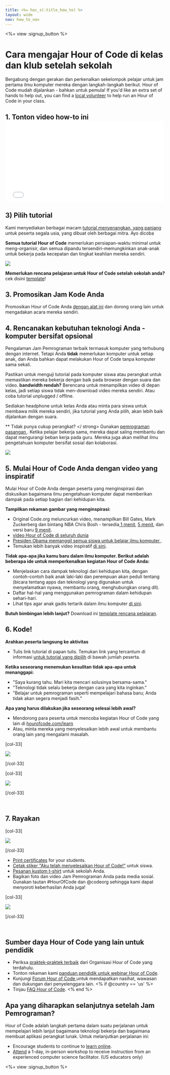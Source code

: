 ```yaml
---
title: <%= hoc_s(:title_how_to) %>
layout: wide
nav: how_to_nav
---
```

<%= view :signup_button %>

# Cara mengajar Hour of Code di kelas dan klub setelah sekolah

Bergabung dengan gerakan dan perkenalkan sekelompok pelajar untuk jam pertama ilmu komputer mereka dengan langkah-langkah berikut. Hour of Code mudah dijalankan - bahkan untuk pemula! If you'd like an extra set of hands to help out, you can find a [local volunteer](<%= codeorg_url('/volunteer/local') %>) to help run an Hour of Code in your class.

## 1. Tonton video how-to ini <iframe width="500" height="255" src="//www.youtube.com/embed/SrnvvWDm73k" frameborder="0" allowfullscreen mark="crwd-mark"></iframe> 

## 3) Pilih tutorial

Kami menyediakan berbagai macam [ tutorial menyenangkan, yang panjang](<%= resolve_url('/learn') %>) untuk peserta segala usia, yang dibuat oleh berbagai mitra. Ayo dicoba

**Semua tutorial Hour of Code** memerlukan persiapan-waktu minimal untuk meng-organisir, dan semua dipandu tersendiri-memungkinkan anak-anak untuk bekerja pada kecepatan dan tingkat keahlian mereka sendiri.

[![](/images/fit-700/tutorials.png)](<%= resolve_url('/learn') %>)

**Memerlukan rencana pelajaran untuk Hour of Code setelah sekolah anda?** cek disini [ template](/files/AfterschoolEducatorLessonPlanOutline.docx)!

## 3. Promosikan Jam Kode Anda

Promosikan Hour of Code Anda [dengan alat ini](<%= resolve_url('/promote') %>) dan dorong orang lain untuk mengadakan acara mereka sendiri.

## 4. Rencanakan kebutuhan teknologi Anda - komputer bersifat opsional

Pengalaman Jam Pemrograman terbaik termasuk komputer yang terhubung dengan internet. Tetapi Anda **tidak** memerlukan komputer untuk setiap anak, dan Anda bahkan dapat melakukan Hour of Code tanpa komputer sama sekali.

Pastikan untuk menguji tutorial pada komputer siswa atau perangkat untuk memastikan mereka bekerja dengan baik pada browser dengan suara dan video. **bandwidth rendah?** Berencana untuk menampilkan video di depan kelas, jadi setiap siswa tidak men-download video mereka sendiri. Atau coba tutorial unplugged / offline.

Sediakan headphone untuk kelas Anda atau minta para siswa untuk membawa milik mereka sendiri, jika tutorial yang Anda pilih, akan lebih baik dijalankan dengan suara.

** Tidak punya cukup perangkat? </ strong> Gunakan [ pemrograman pasangan ](https://www.youtube.com/watch?v=vgkahOzFH2Q). Ketika pelajar bekerja sama, mereka dapat saling membantu dan dapat mengurangi beban kerja pada guru. Mereka juga akan melihat ilmu pengetahuan komputer bersifat sosial dan kolaborasi.</p> 

<img src="/images/fit-350/group_ipad.jpg" />

## 5. Mulai Hour of Code Anda dengan video yang inspiratif

Mulai Hour of Code Anda dengan peserta yang menginspirasi dan diskusikan bagaimana ilmu pengetahuan komputer dapat memberikan dampak pada setiap bagian dari kehidupan kita.

**Tampilkan rekaman gambar yang menginspirasi:**

- Original Code.org meluncurkan video, menampilkan Bill Gates, Mark Zuckerberg dan bintang NBA Chris Bosh - tersedia[ 1 menit](https://www.youtube.com/watch?v=qYZF6oIZtfc), [ 5 menit](https://www.youtube.com/watch?v=nKIu9yen5nc), dan versi baru [ 9 menit](https://www.youtube.com/watch?v=dU1xS07N-FA).
- [ video Hour of Code di seluruh dunia ](https://www.youtube.com/watch?v=KsOIlDT145A)
- [ Presiden Obama memanggil semua siswa untuk belajar ilmu komputer ](https://www.youtube.com/watch?v=6XvmhE1J9PY).
- Temukan lebih banyak video inspiratif [ di sini](https://www.youtube.com/playlist?list=PLzdnOPI1iJNfpD8i4Sx7U0y2MccnrNZuP).

**Tidak apa-apa jika kamu baru dalam ilmu komputer. Berikut adalah beberapa ide untuk memperkenalkan kegiatan Hour of Code Anda:**

- Menjelaskan cara dampak teknologi dari kehidupan kita, dengan contoh-contoh baik anak laki-laki dan perempuan akan peduli tentang (bicara tentang apps dan teknologi yang digunakan untuk menyelamatkan nyawa, membantu orang, menghubungkan orang dll).
- Daftar hal-hal yang menggunakan pemrograman dalam kehidupan sehari-hari.
- Lihat tips agar anak gadis tertarik dalam ilmu komputer [di sini](<%= resolve_url('https://code.org/girls') %>).

**Butuh bimbingan lebih lanjut?** Download ini [ template rencana pelajaran](/files/AfterschoolEducatorLessonPlanOutline.docx).

## 6. Kode!

**Arahkan peserta langsung ke aktivitas**

- Tulis link tutorial di papan tulis. Temukan link yang tercantum di informasi [ untuk tutorial yang dipilih](<%= resolve_url('/learn') %>) di bawah jumlah peserta.

**Ketika seseorang menemukan kesulitan tidak apa-apa untuk menanggapi:**

- "Saya kurang tahu. Mari kita mencari solusinya bersama-sama."
- "Teknologi tidak selalu bekerja dengan cara yang kita inginkan."
- "Belajar untuk pemrograman seperti mempelajari bahasa baru; Anda tidak akan segera menjadi fasih."

**Apa yang harus dilakukan jika seseorang selesai lebih awal?**

- Mendorong para peserta untuk mencoba kegiatan Hour of Code yang lain di [ hourofcode.com/learn](<%= resolve_url('/learn') %>)
- Atau, minta mereka yang menyelesaikan lebih awal untuk membantu orang lain yang mengalami masalah.

[col-33]

![](/images/fit-250/highschoolgirls.jpeg)

[/col-33]

[col-33]

![](/images/fit-300/group_ar.jpg)

[/col-33]

<p style="clear:both">&nbsp;</p>

## 7. Rayakan

[col-33]

![](/images/fit-300/boy-certificate.jpg)

[/col-33]

- [Print certificates](<%= codeorg_url('/certificates') %>) for your students.
- [Cetak stiker "Aku telah menyelesaikan Hour of Code!"](<%= resolve_url('/promote/resources#stickers') %>) untuk siswa.
- [Pesanan kustom t-shirt](http://blog.code.org/post/132608499493/hour-of-code-shirts-and-more) untuk sekolah Anda.
- Bagikan foto dan video Jam Pemrograman Anda pada media sosial. Gunakan tautan #HourOfCode dan @codeorg sehingga kami dapat menyoroti keberhasilan Anda juga!

[col-33]

![](/images/fit-260/highlight-certificates.jpg)

[/col-33]

<p style="clear:both">&nbsp;</p>

## Sumber daya Hour of Code yang lain untuk pendidik

- Periksa [ praktek-praktek terbaik](http://www.slideshare.net/TeachCode/hour-of-code-best-practices-for-successful-educators-51273466) dari Organisasi Hour of Code yang terdahulu.
- Tonton rekaman kami [ panduan pendidik untuk webinar Hour of Code](https://youtu.be/EJeMeSW2-Mw).
- Kunjungi [Forum Hour of Code ](http://forum.code.org/c/plc/hour-of-code) untuk mendapatkan nasihat, wawasan dan dukungan dari penyelenggara lain. <% if @country == 'us' %>
- Tinjau [FAQ Hour of Code](https://support.code.org/hc/en-us/categories/200147083-Hour-of-Code). <% end %>

## Apa yang diharapkan selanjutnya setelah Jam Pemrograman?

Hour of Code adalah langkah pertama dalam suatu perjalanan untuk mempelajari lebih lanjut bagaimana teknologi bekerja dan bagaimana membuat aplikasi perangkat lunak. Untuk melanjutkan perjalanan ini:

- Encourage students to continue to [learn online](<%= codeorg_url('/learn/beyond') %>).
- [Attend](<%= codeorg_url('/professional-development-workshops') %>) a 1-day, in-person workshop to receive instruction from an experienced computer science facilitator. (US educators only)

<%= view :signup_button %>